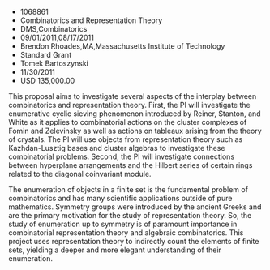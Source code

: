 
* 1068861
* Combinatorics and Representation Theory
* DMS,Combinatorics
* 09/01/2011,08/17/2011
* Brendon Rhoades,MA,Massachusetts Institute of Technology
* Standard Grant
* Tomek Bartoszynski
* 11/30/2011
* USD 135,000.00

This proposal aims to investigate several aspects of the interplay between
combinatorics and representation theory. First, the PI will investigate the
enumerative cyclic sieving phenomenon introduced by Reiner, Stanton, and White
as it applies to combinatorial actions on the cluster complexes of Fomin and
Zelevinsky as well as actions on tableaux arising from the theory of crystals.
The PI will use objects from representation theory such as Kazhdan-Lusztig bases
and cluster algebras to investigate these combinatorial problems. Second, the PI
will investigate connections between hyperplane arrangements and the Hilbert
series of certain rings related to the diagonal coinvariant module.

The enumeration of objects in a finite set is the fundamental problem of
combinatorics and has many scientific applications outside of pure mathematics.
Symmetry groups were introduced by the ancient Greeks and are the primary
motivation for the study of representation theory. So, the study of enumeration
up to symmetry is of paramount importance in combinatorial representation theory
and algebraic combinatorics. This project uses representation theory to
indirectly count the elements of finite sets, yielding a deeper and more elegant
understanding of their enumeration.
